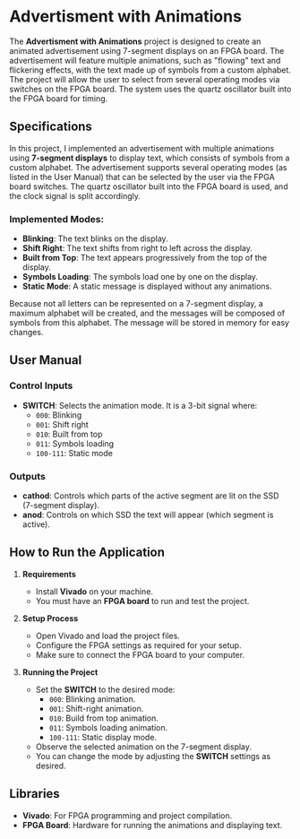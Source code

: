 # Advertisment with Animations

The **Advertisment with Animations** project is designed to create an animated advertisement using 7-segment displays on an FPGA board. The advertisement will feature multiple animations, such as "flowing" text and flickering effects, with the text made up of symbols from a custom alphabet. The project will allow the user to select from several operating modes via switches on the FPGA board. The system uses the quartz oscillator built into the FPGA board for timing.

## Specifications

In this project, I implemented an advertisement with multiple animations using **7-segment displays** to display text, which consists of symbols from a custom alphabet. The advertisement supports several operating modes (as listed in the User Manual) that can be selected by the user via the FPGA board switches. The quartz oscillator built into the FPGA board is used, and the clock signal is split accordingly.

### Implemented Modes:
- **Blinking**: The text blinks on the display.
- **Shift Right**: The text shifts from right to left across the display.
- **Built from Top**: The text appears progressively from the top of the display.
- **Symbols Loading**: The symbols load one by one on the display.
- **Static Mode**: A static message is displayed without any animations.

Because not all letters can be represented on a 7-segment display, a maximum alphabet will be created, and the messages will be composed of symbols from this alphabet. The message will be stored in memory for easy changes.

## User Manual

### Control Inputs

- **SWITCH**: Selects the animation mode. It is a 3-bit signal where:
  - `000`: Blinking
  - `001`: Shift right
  - `010`: Built from top
  - `011`: Symbols loading
  - `100-111`: Static mode

### Outputs

- **cathod**: Controls which parts of the active segment are lit on the SSD (7-segment display).
- **anod**: Controls on which SSD the text will appear (which segment is active).

## How to Run the Application

1. **Requirements**
    - Install **Vivado** on your machine.
    - You must have an **FPGA board** to run and test the project.
    
2. **Setup Process**
    - Open Vivado and load the project files.
    - Configure the FPGA settings as required for your setup.
    - Make sure to connect the FPGA board to your computer.

3. **Running the Project**
    - Set the **SWITCH** to the desired mode:
      - `000`: Blinking animation.
      - `001`: Shift-right animation.
      - `010`: Build from top animation.
      - `011`: Symbols loading animation.
      - `100-111`: Static display mode.
    - Observe the selected animation on the 7-segment display.
    - You can change the mode by adjusting the **SWITCH** settings as desired.

## Libraries

- **Vivado**: For FPGA programming and project compilation.
- **FPGA Board**: Hardware for running the animations and displaying text.
